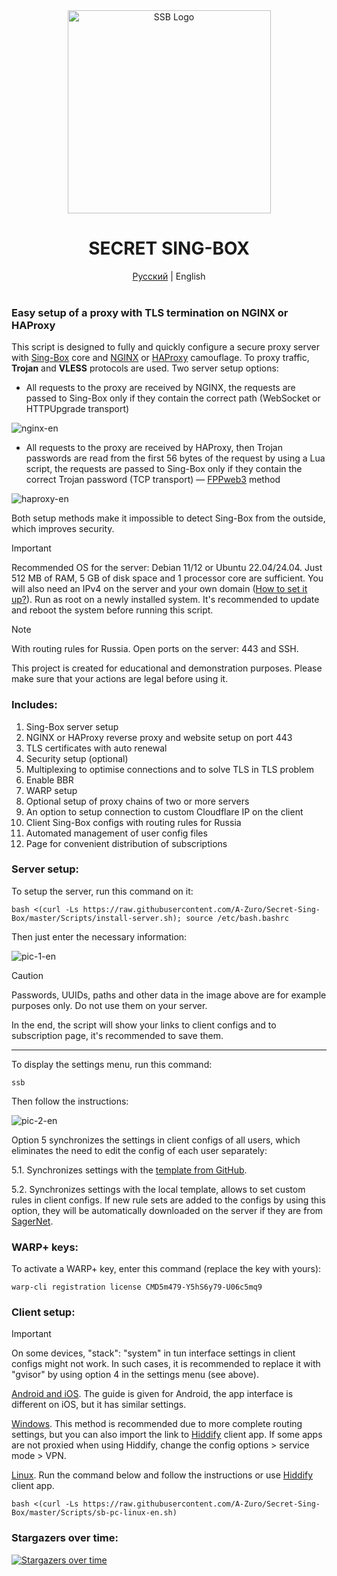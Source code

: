 <div align="center">
    <img src="https://github.com/user-attachments/assets/1b2ec02b-6bf6-4c62-b8e3-bfba4aaafd93" alt="SSB Logo" width="325" height="auto">
    <h1>SECRET SING-BOX</h1>
    <a href="https://github.com/A-Zuro/Secret-Sing-Box/blob/main/README.md">Русский</a> | English<br><br>
</div>

### Easy setup of a proxy with TLS termination on NGINX or HAProxy
This script is designed to fully and quickly configure a secure proxy server with [Sing-Box](https://sing-box.sagernet.org) core and [NGINX](https://nginx.org/en/) or [HAProxy](https://www.haproxy.org) camouflage. To proxy traffic, **Trojan** and **VLESS** protocols are used. Two server setup options:

- All requests to the proxy are received by NGINX, the requests are passed to Sing-Box only if they contain the correct path (WebSocket or HTTPUpgrade transport)

![nginx-en](https://github.com/user-attachments/assets/8b832294-f14f-4c8b-876e-30b1d160fd1e)

- All requests to the proxy are received by HAProxy, then Trojan passwords are read from the first 56 bytes of the request by using a Lua script, the requests are passed to Sing-Box only if they contain the correct Trojan password (TCP transport) — [FPPweb3](https://github.com/FPPweb3) method

![haproxy-en](https://github.com/user-attachments/assets/a9753846-4f40-414d-b4eb-4c37b4e9de14)

Both setup methods make it impossible to detect Sing-Box from the outside, which improves security.

> [!IMPORTANT]
> Recommended OS for the server: Debian 11/12 or Ubuntu 22.04/24.04. Just 512 MB of RAM, 5 GB of disk space and 1 processor core are sufficient. You will also need an IPv4 on the server and your own domain ([How to set it up?](https://github.com/A-Zuro/Secret-Sing-Box/blob/main/Docs/cf-settings-en.md)). Run as root on a newly installed system. It's recommended to update and reboot the system before running this script.

> [!NOTE]
> With routing rules for Russia. Open ports on the server: 443 and SSH.
>
> This project is created for educational and demonstration purposes. Please make sure that your actions are legal before using it.
 
### Includes:
1) Sing-Box server setup
2) NGINX or HAProxy reverse proxy and website setup on port 443
3) TLS certificates with auto renewal
4) Security setup (optional)
5) Multiplexing to optimise connections and to solve TLS in TLS problem
6) Enable BBR
7) WARP setup
8) Optional setup of proxy chains of two or more servers
9) An option to setup connection to custom Cloudflare IP on the client
10) Client Sing-Box configs with routing rules for Russia
11) Automated management of user config files
12) Page for convenient distribution of subscriptions
 
### Server setup:

To setup the server, run this command on it:

```
bash <(curl -Ls https://raw.githubusercontent.com/A-Zuro/Secret-Sing-Box/master/Scripts/install-server.sh); source /etc/bash.bashrc
```

Then just enter the necessary information:

![pic-1-en](https://github.com/user-attachments/assets/8d78bb20-eb5c-4074-865e-a858869a6103)

> [!CAUTION]
> Passwords, UUIDs, paths and other data in the image above are for example purposes only. Do not use them on your server.

In the end, the script will show your links to client configs and to subscription page, it's recommended to save them.

-----

To display the settings menu, run this command:

```
ssb
```

Then follow the instructions:

![pic-2-en](https://github.com/user-attachments/assets/3a40dea9-2b7c-4480-b2f2-fae986376502)

Option 5 synchronizes the settings in client configs of all users, which eliminates the need to edit the config of each user separately:

5.1. Synchronizes settings with the [template from GitHub](https://github.com/A-Zuro/Secret-Sing-Box/blob/main/Config-Templates/client.json).

5.2. Synchronizes settings with the local template, allows to set custom rules in client configs. If new rule sets are added to the configs by using this option, they will be automatically downloaded on the server if they are from [SagerNet](https://github.com/SagerNet/sing-geosite/tree/rule-set).

### WARP+ keys:

To activate a WARP+ key, enter this command (replace the key with yours):

```
warp-cli registration license CMD5m479-Y5hS6y79-U06c5mq9
```

### Client setup:
> [!IMPORTANT]
> On some devices, "stack": "system" in tun interface settings in client configs might not work. In such cases, it is recommended to replace it with "gvisor" by using option 4 in the settings menu (see above).

[Android and iOS](https://github.com/A-Zuro/Secret-Sing-Box/blob/main/Docs/Sing-Box-Android-iOS-en.md). The guide is given for Android, the app interface is different on iOS, but it has similar settings.

[Windows](https://github.com/A-Zuro/Secret-Sing-Box/blob/main/Docs/Sing-Box-Windows-en.md). This method is recommended due to more complete routing settings, but you can also import the link to [Hiddify](https://github.com/hiddify/hiddify-app/releases/latest) client app. If some apps are not proxied when using Hiddify, change the config options > service mode > VPN.

[Linux](https://github.com/A-Zuro/Secret-Sing-Box/blob/main/Docs/README-EN.md#client-setup). Run the command below and follow the instructions or use [Hiddify](https://github.com/hiddify/hiddify-app/releases/latest) client app.
```
bash <(curl -Ls https://raw.githubusercontent.com/A-Zuro/Secret-Sing-Box/master/Scripts/sb-pc-linux-en.sh)
```

### Stargazers over time:
[![Stargazers over time](https://starchart.cc/A-Zuro/Secret-Sing-Box.svg?variant=adaptive)](https://starchart.cc/A-Zuro/Secret-Sing-Box)

